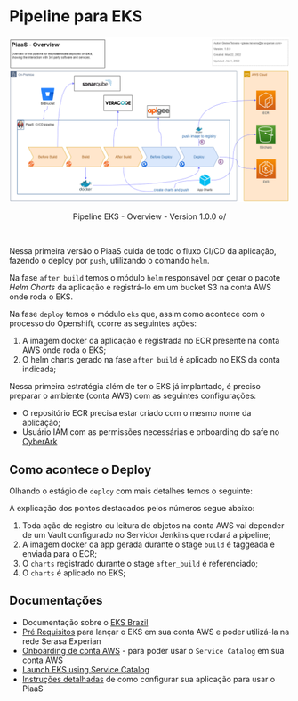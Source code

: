 # Pipeline para EKS

<div align="center">

![Pipeline EKS - Overview](diagrams/pipeline-overview-eks.png "Pipeline EKS - Overview")

<p>Pipeline EKS - Overview - Version 1.0.0 o/</p>
</div>
<br>

Nessa primeira versão o PiaaS cuida de todo o fluxo CI/CD da aplicação, fazendo o deploy por `push`, utilizando o comando `helm`.

Na fase `after build` temos o módulo `helm` responsável por gerar o pacote *Helm Charts* da aplicação e registrá-lo em um bucket S3 na conta AWS onde roda o EKS.

Na fase `deploy` temos o módulo `eks` que, assim como acontece com o processo do Openshift, ocorre as seguintes ações:

1. A imagem docker da aplicação é registrada no ECR presente na conta AWS onde roda o EKS;
2. O helm charts gerado na fase `after build` é aplicado no EKS da conta indicada;

Nessa primeira estratégia além de ter o EKS já implantado, é preciso preparar o ambiente (conta AWS) com as seguintes configurações:

- O repositório ECR precisa estar criado com o mesmo nome da aplicação;
- Usuário IAM com as permissões necessárias e onboarding do safe no [CyberArk](https://pages.experian.local/display/SRECTB/Pre-reqs#expand-PiaaSAccountOnboarding)

## Como acontece o Deploy

Olhando o estágio de `deploy` com mais detalhes temos o seguinte:

A explicação dos pontos destacados pelos números segue abaixo:

1. Toda ação de registro ou leitura de objetos na conta AWS vai depender de um Vault configurado no Servidor Jenkins que rodará a pipeline;
2. A imagem docker da app gerada durante o stage `build` é taggeada e enviada para o ECR;
3. O `charts` registrado durante o stage `after_build` é referenciado;
4. O `charts` é aplicado no EKS;

## Documentações

- Documentação sobre o [EKS Brazil](https://pages.experian.local/display/SRECTB/EKS+-+Brazil)
- [Pré Requisitos](https://pages.experian.local/display/SRECTB/Pre-reqs) para lançar o EKS em sua conta AWS e poder utilizá-la na rede Serasa Experian
- [Onboarding de conta AWS](https://pages.experian.com/display/EDPB/Onboarding+de+conta+AWS) - para poder usar o `Service Catalog` em sua conta AWS
- [Launch EKS using Service Catalog](https://pages.experian.local/pages/viewpage.action?pageId=1081223534)
- [Instruções detalhadas](pipelines.md) de como configurar sua aplicação para usar o PiaaS
